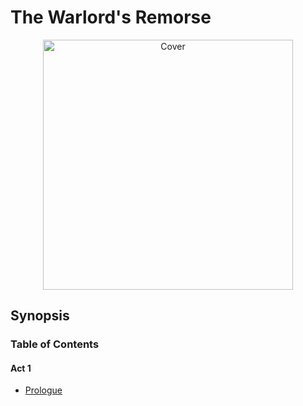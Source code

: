 # The Warlord's Remorse


<p align="center">
  <img src="cover.jpg" alt="Cover" width="400"/>
</p>


## Synopsis


### Table of Contents

#### Act 1
- [Prologue](./0_prologue.md)
